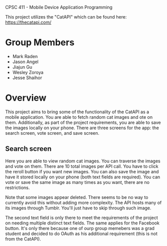 CPSC 411 - Mobile Device Application Programming

This project utilizes the "CatAPI" which can be found here: https://thecatapi.com/

# Group Members

* Mark Raden 
* Jason Angel 
* Jiajun Gu 
* Wesley Zoroya 
* Jesse Shaihor 

# Overview
This project aims to bring some of the functionality of the CatAPI as a mobile application. You are able to fetch random cat images and ote on them. Additionally, as part of the project requirements, you are able to save the images locally on your phone. There are three screens for the app: the search screen, vote screen, and save screen.

## Search screen
Here you are able to view random cat images. You can traverse the images and vote on them. There are 10 total images per API call. You have to click the reroll button if you want new images. You can also save the image and have it stored locally on your phone (both text fields are required). You can vote or save the same image as many times as you want, there are no restrictions.

Note that some images appear deleted. There seems to be no way to currently avoid this without adding more complexity. The API hosts many of its images through Tumblr. You'll just have to skip through such image.

The second text field is only there to meet the requirements of the project on needing multiple distinct text fields. The same applies for the Facebook button. It's only there because one of ourp group memebers was a grad student and decided to do OAuth as his additional requirement (this is not from the CatAPI).
